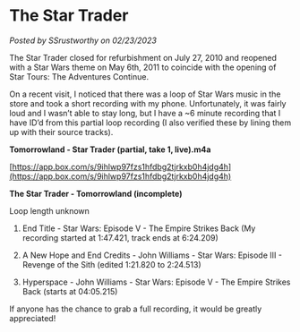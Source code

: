# The Star Trader

*Posted by SSrustworthy on 02/23/2023*

The Star Trader closed for refurbishment on July 27, 2010 and reopened with a Star Wars theme on May 6th, 2011 to coincide with the opening of Star Tours: The Adventures Continue.

On a recent visit, I noticed that there was a loop of Star Wars music in the store and took a short recording with my phone. Unfortunately, it was fairly loud and I wasn’t able to stay long, but I have a ~6 minute recording that I have ID’d from this partial loop recording (I also verified these by lining them up with their source tracks).

**Tomorrowland - Star Trader (partial, take 1, live).m4a**

[https://app.box.com/s/9ihlwp97fzs1hfdbg2tjrkxb0h4jdg4h](https://app.box.com/s/9ihlwp97fzs1hfdbg2tjrkxb0h4jdg4h)

**The Star Trader - Tomorrowland (incomplete)**

Loop length unknown

1. End Title - Star Wars: Episode V - The Empire Strikes Back (My recording started at 1:47.421, track ends at 6:24.209)

2. A New Hope and End Credits - John Williams - Star Wars: Episode III - Revenge of the Sith (edited 1:21.820 to 2:24.513)

3. Hyperspace - John Williams - Star Wars: Episode V - The Empire Strikes Back (starts at 04:05.215)

If anyone has the chance to grab a full recording, it would be greatly appreciated!